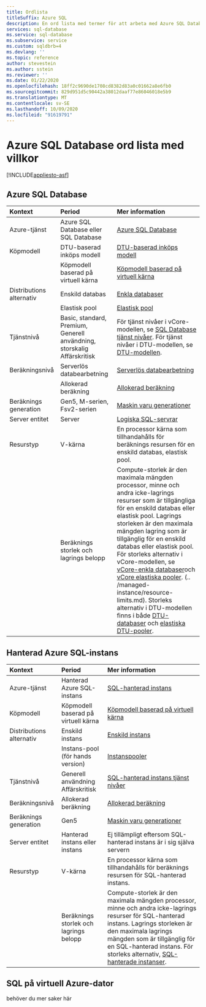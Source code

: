```yaml
---
title: Ordlista
titleSuffix: Azure SQL
description: En ord lista med termer för att arbeta med Azure SQL Database, Azure SQL-hanterad instans och SQL på virtuella Azure-datorer.
services: sql-database
ms.service: sql-database
ms.subservice: service
ms.custom: sqldbrb=4
ms.devlang: ''
ms.topic: reference
author: stevestein
ms.author: sstein
ms.reviewer: ''
ms.date: 01/22/2020
ms.openlocfilehash: 18ff2c9690de1708cd8382d83a0c01662a8e6fb0
ms.sourcegitcommit: 829d951d5c90442a38012daaf77e86046018e5b9
ms.translationtype: MT
ms.contentlocale: sv-SE
ms.lasthandoff: 10/09/2020
ms.locfileid: "91619791"
---
```

# <a name="azure-sql-database-glossary-of-terms"></a>Azure SQL Database ord lista med villkor
[!INCLUDE[appliesto-asf](includes/appliesto-asf.md)]

## <a name="azure-sql-database"></a>Azure SQL Database

|Kontext|Period|Mer information|
|:---|:---|:---|
|Azure-tjänst|Azure SQL Database eller SQL Database|[Azure SQL Database](database/sql-database-paas-overview.md)|
|Köpmodell|DTU-baserad inköps modell|[DTU-baserad inköps modell](database/service-tiers-dtu.md)|
||Köpmodell baserad på virtuell kärna|[Köpmodell baserad på virtuell kärna](database/service-tiers-vcore.md)|
|Distributions alternativ |Enskild databas|[Enkla databaser](database/single-database-overview.md)|
||Elastisk pool|[Elastisk pool](database/elastic-pool-overview.md)|
|Tjänstnivå|Basic, standard, Premium, Generell användning, storskalig Affärskritisk|För tjänst nivåer i vCore-modellen, se [SQL Database tjänst nivåer](database/service-tiers-vcore.md#service-tiers). För tjänst nivåer i DTU-modellen, se [DTU-modellen](database/service-tiers-dtu.md#compare-the-dtu-based-service-tiers).|
|Beräkningsnivå|Serverlös databearbetning|[Serverlös databearbetning](database/service-tiers-vcore.md#compute-tiers)
||Allokerad beräkning|[Allokerad beräkning](database/service-tiers-vcore.md#compute-tiers)
|Beräknings generation|Gen5, M-serien, Fsv2-serien|[Maskin varu generationer](database/service-tiers-vcore.md#hardware-generations)
|Server entitet| Server |[Logiska SQL-servrar](database/logical-servers.md)|
|Resurstyp|V-kärna|En processor kärna som tillhandahålls för beräknings resursen för en enskild databas, elastisk pool. |
||Beräknings storlek och lagrings belopp|Compute-storlek är den maximala mängden processor, minne och andra icke-lagrings resurser som är tillgängliga för en enskild databas eller elastisk pool.  Lagrings storleken är den maximala mängden lagring som är tillgänglig för en enskild databas eller elastisk pool. För storleks alternativ i vCore-modellen, se [vCore-enkla databaser](database/resource-limits-vcore-single-databases.md)och [vCore elastiska pooler](database/resource-limits-vcore-elastic-pools.md).  (.. /managed-instance/resource-limits.md).  Storleks alternativ i DTU-modellen finns i både [DTU-databaser](database/resource-limits-dtu-single-databases.md) och [elastiska DTU-pooler](database/resource-limits-dtu-elastic-pools.md).

## <a name="azure-sql-managed-instance"></a>Hanterad Azure SQL-instans

|Kontext|Period|Mer information|
|:---|:---|:---|
|Azure-tjänst|Hanterad Azure SQL-instans|[SQL-hanterad instans](managed-instance/sql-managed-instance-paas-overview.md)|
|Köpmodell|Köpmodell baserad på virtuell kärna|[Köpmodell baserad på virtuell kärna](database/service-tiers-vcore.md)|
|Distributions alternativ |Enskild instans|[Enskild instans](managed-instance/sql-managed-instance-paas-overview.md)|
||Instans-pool (för hands version)|[Instanspooler](managed-instance/instance-pools-overview.md)|
|Tjänstnivå|Generell användning Affärskritisk|[SQL-hanterad instans tjänst nivåer](managed-instance/sql-managed-instance-paas-overview.md#service-tiers)|
|Beräkningsnivå|Allokerad beräkning|[Allokerad beräkning](database/service-tiers-vcore.md#compute-tiers)|
|Beräknings generation|Gen5|[Maskin varu generationer](database/service-tiers-vcore.md#hardware-generations)
|Server entitet|Hanterad instans eller instans| Ej tillämpligt eftersom SQL-hanterad instans är i sig själva servern |
|Resurstyp|V-kärna|En processor kärna som tillhandahålls för beräknings resursen för SQL-hanterad instans.|
||Beräknings storlek och lagrings belopp|Compute-storlek är den maximala mängden processor, minne och andra icke-lagrings resurser för SQL-hanterad instans.  Lagrings storleken är den maximala lagrings mängden som är tillgänglig för en SQL-hanterad instans.  För storleks alternativ, [SQL-hanterade instanser](managed-instance/resource-limits.md). |

## <a name="sql-on-azure-vm"></a>SQL på virtuell Azure-dator

behöver du mer saker här
